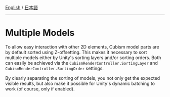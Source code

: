 [English](Description.md) / [日本語](Description.ja.md)

---

# Multiple Models

To allow easy interaction with other 2D elements, Cubism model parts are by default sorted using Z-offsetting. This makes it necessary to sort multiple models either by Unity's sorting layers and/or sorting orders. Both can easily be achieved via the ``CubismRenderController.SortingLayer`` and ``CubismRenderController.SortingOrder`` settings.

By clearly separating the sorting of models, you not only get the expected visible results, but also make it possible for Unity's dynamic batching to work (of course, only if enabled).
